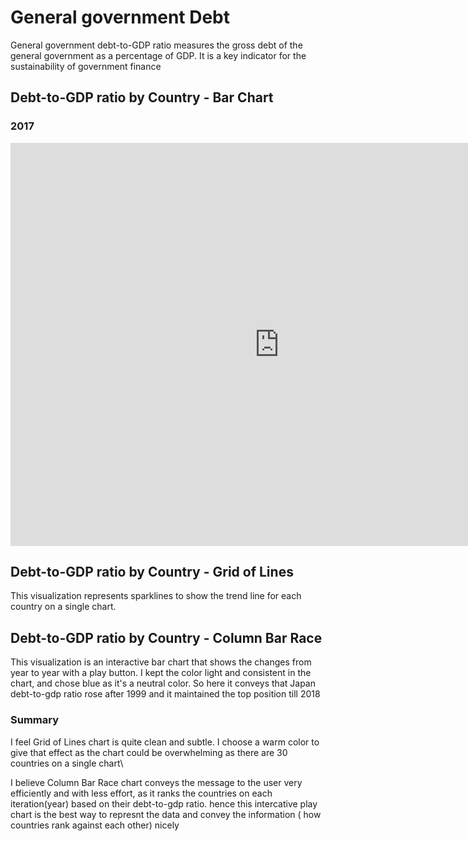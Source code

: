 # General government Debt
General government debt-to-GDP ratio measures the gross debt of the general government as a percentage of GDP. It is a key indicator for the sustainability of government finance

## Debt-to-GDP ratio by Country - Bar Chart
### 2017

<iframe src="https://data.oecd.org/chart/6gJA" width="860" height="645" style="border: 0" mozallowfullscreen="true" webkitallowfullscreen="true" allowfullscreen="true"><a href="https://data.oecd.org/chart/6gJA" target="_blank">OECD Chart: General government debt, Total, % of GDP, Annual, 2017</a></iframe>

## Debt-to-GDP ratio by Country - Grid of Lines

This visualization represents sparklines to show the trend line for each country on a single chart. 


<div class="flourish-embed flourish-chart" data-src="visualisation/5283744"><script src="https://public.flourish.studio/resources/embed.js"></script></div>

## Debt-to-GDP ratio by Country - Column Bar Race

This visualization is an interactive bar chart that shows the changes from year to year with a play button. I kept the color light and consistent in the chart, and chose blue as it's a neutral color. So here it conveys that Japan debt-to-gdp ratio rose after 1999 and it maintained the top position till 2018

<div class="flourish-embed flourish-bar-chart-race" data-src="visualisation/5283996"><script src="https://public.flourish.studio/resources/embed.js"></script></div>

### Summary

I feel Grid of Lines chart is quite clean and subtle. I choose a warm color to give that effect as the chart could be overwhelming as there are 30 countries on a single chart\

I believe Column Bar Race chart conveys the message to the user very efficiently and with less effort, as it ranks the countries on each iteration(year) based on their debt-to-gdp ratio. hence this intercative play chart is the best way to represnt the data and convey the information ( how countries rank against each other) nicely



